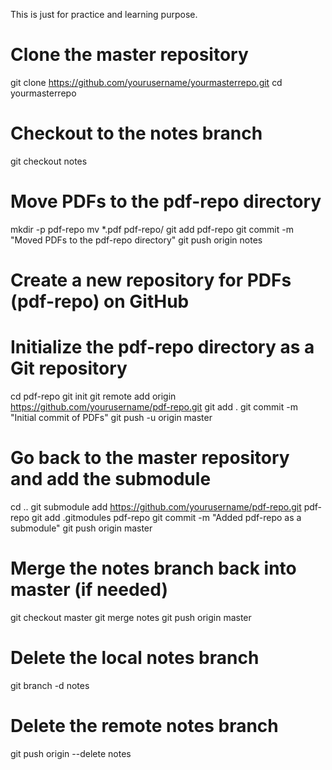 This is just for practice and learning purpose.

# Clone the master repository
git clone https://github.com/yourusername/yourmasterrepo.git
cd yourmasterrepo

# Checkout to the notes branch
git checkout notes

# Move PDFs to the pdf-repo directory
mkdir -p pdf-repo
mv *.pdf pdf-repo/
git add pdf-repo
git commit -m "Moved PDFs to the pdf-repo directory"
git push origin notes

# Create a new repository for PDFs (pdf-repo) on GitHub

# Initialize the pdf-repo directory as a Git repository
cd pdf-repo
git init
git remote add origin https://github.com/yourusername/pdf-repo.git
git add .
git commit -m "Initial commit of PDFs"
git push -u origin master

# Go back to the master repository and add the submodule
cd ..
git submodule add https://github.com/yourusername/pdf-repo.git pdf-repo
git add .gitmodules pdf-repo
git commit -m "Added pdf-repo as a submodule"
git push origin master

# Merge the notes branch back into master (if needed)
git checkout master
git merge notes
git push origin master

# Delete the local notes branch
git branch -d notes

# Delete the remote notes branch
git push origin --delete notes
